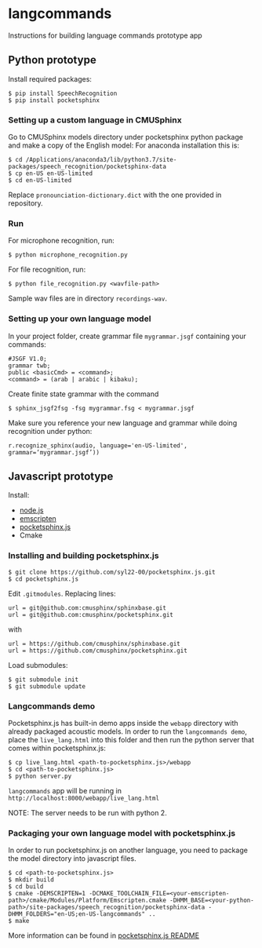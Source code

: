 # langcommands
Instructions for building language commands prototype app

## Python prototype
Install required packages:

```
$ pip install SpeechRecognition
$ pip install pocketsphinx
```

### Setting up a custom language in CMUSphinx
Go to CMUSphinx models directory under pocketsphinx python package and make a copy of the English model:
For anaconda installation this is: 
```
$ cd /Applications/anaconda3/lib/python3.7/site-packages/speech_recognition/pocketsphinx-data
$ cp en-US en-US-limited
$ cd en-US-limited
```

Replace `pronounciation-dictionary.dict` with the one provided in repository.

### Run
For microphone recognition, run:
```
$ python microphone_recognition.py
```

For file recognition, run:
```
$ python file_recognition.py <wavfile-path>
```

Sample wav files are in directory `recordings-wav`.

### Setting up your own language model

In your project folder, create grammar file `mygrammar.jsgf` containing your commands: 

```
#JSGF V1.0;
grammar twb;
public <basicCmd> = <command>;
<command> = (arab | arabic | kibaku);
```

Create finite state grammar with the command

```
$ sphinx_jsgf2fsg -fsg mygrammar.fsg < mygrammar.jsgf
```

Make sure you reference your new language and grammar while doing recognition under python:

```
r.recognize_sphinx(audio, language='en-US-limited', grammar=‘mygrammar.jsgf’))
```

## Javascript prototype

Install: 
- [node.js](https://nodejs.org/en/)
- [emscripten](https://emscripten.org/docs/getting_started/downloads.html#)
- [pocketsphinx.js](https://github.com/syl22-00/pocketsphinx.js)
- Cmake

### Installing and building pocketsphinx.js

```
$ git clone https://github.com/syl22-00/pocketsphinx.js.git
$ cd pocketsphinx.js
```

Edit `.gitmodules`. Replacing lines:

```
url = git@github.com:cmusphinx/sphinxbase.git
url = git@github.com:cmusphinx/pocketsphinx.git
```

with

```
url = https://github.com/cmusphinx/sphinxbase.git
url = https://github.com/cmusphinx/pocketsphinx.git
```

Load submodules:

```
$ git submodule init
$ git submodule update
```

### Langcommands demo

Pocketsphinx.js has built-in demo apps inside the `webapp` directory with already packaged acoustic models. In order to run the `langcommands demo`, place the `live_lang.html` into this folder and then run the python server that comes within pocketsphinx.js:

```
$ cp live_lang.html <path-to-pocketsphinx.js>/webapp
$ cd <path-to-pocketsphinx.js>
$ python server.py
```

`langcommands` app will be running in `http://localhost:8000/webapp/live_lang.html`

NOTE: The server needs to be run with python 2.

### Packaging your own language model with pocketsphinx.js

In order to run pocketsphinx.js on another language, you need to package the model directory into javascript files.  

```
$ cd <path-to-pocketsphinx.js>
$ mkdir build
$ cd build
$ cmake -DEMSCRIPTEN=1 -DCMAKE_TOOLCHAIN_FILE=<your-emscripten-path>/cmake/Modules/Platform/Emscripten.cmake -DHMM_BASE=<your-python-path>/site-packages/speech_recognition/pocketsphinx-data -DHMM_FOLDERS="en-US;en-US-langcommands" ..
$ make
```

More information can be found in [pocketsphinx.js README](https://github.com/syl22-00/pocketsphinx.js)
